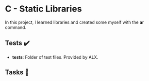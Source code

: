 # C - Static Libraries
In this project, I learned libraries and created some myself with the **ar** command.

## Tests ✔️
- **tests**: Folder of test files. Provided by ALX.

## Tasks 📑

